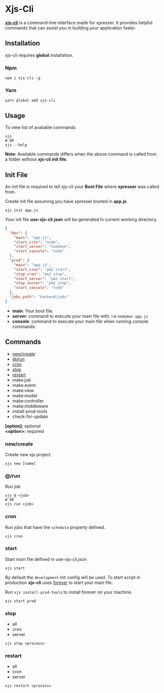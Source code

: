 # Xjs-Cli

[**xjs-cli**](https://www.npmjs.com/package/xjs-cli) is a command-line interface made for xpresser. 
It provides helpful commands that can assist you in building your application faster. 

## Installation
xjs-cli requires **global** installation.

### Npm
```shell script
npm i xjs-cli -g
```

### Yarn
```shell script
yarn global add xjs-cli
```

## Usage
To view list of available commands
```shell script
xjs
# OR
xjs --help
```

**Note**: Available commands differs when the above command is called from a folder without **xjs-cli init file**.

## Init File
An init file is required to tell xjs-cli your **Boot File** where **xpresser** was called from.

Create init file assuming you have xpresser booted in **app.js** 
```shell script
xjs init app.js
```
Your init file **use-xjs-cli.json** will be generated in current working directory.

```json
{
  "dev": {
    "main": "app.js",
    "start_cron": "node",
    "start_server": "nodemon",
    "start_console": "node"
  },
  "prod": {
    "main": "app.js",
    "start_cron": "pm2 start",
    "stop_cron": "pm2 stop",
    "start_server": "pm2 start",
    "stop_server": "pm2 stop",
    "start_console": "node"
  },
  "jobs_path": "backend/jobs"
}

```

* **main**: Your boot file.
* **server**: command to execute your main file with.
    i.e `nodemon app.js`
* **console**:  command to execute your main file when running console commands.


## Commands
* [new/create](#new-create)
* [@/run](#run)
* [cron](#cron)
* [stop](#stop)
* [restart](#restart)
* make:job
* make:event
* make:view
* make:model
* make:controller
* make:middleware
* install-prod-tools
* check-for-update

**[option]:** optional <br>
**&lt;option&gt;:** required

### new/create
Create new xjs project.
```shell script
xjs new [name]
```

### @/run
Run job
```shell script
xjs @ <job>
# OR
xjs run <job>
```

### cron
Run jobs that have the `schedule` property defined.
```shell script
xjs cron
```

### start
Start main file defined in use-xjs-cli.json
```shell script
xjs start
```

By default the `development` init config will be used.
To start script in production **xjs-cli** uses [forever](https://www.npmjs.com/package/forever) to start your main file.

Run `xjs install-prod-tools` to install forever on your machine.
```shell script
xjs start prod
``` 

### stop
* all
* cron
* server

```shell script
xjs stop <process>
```

### restart
* all
* cron
* server

```shell script
xjs restart <process>
```




